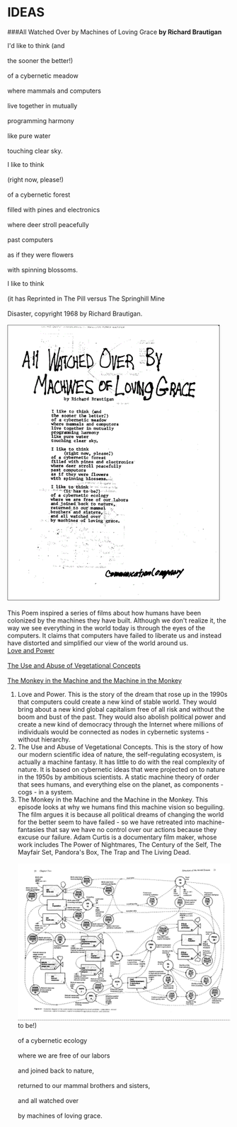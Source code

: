 IDEAS
=====
###All Watched Over by Machines of Loving Grace
__by Richard Brautigan__</br>  

I'd like to think (and</br>  
the sooner the better!)</br>  
of a cybernetic meadow</br>  
where mammals and computers</br>  
live together in mutually</br>  
programming harmony</br>  
like pure water</br>  
touching clear sky.</br>  

I like to think</br>  
(right now, please!)</br>  
of a cybernetic forest</br>  
filled with pines and electronics</br>  
where deer stroll peacefully</br>  
past computers</br>  
as if they were flowers</br>  
with spinning blossoms.</br>  

I like to think</br>  
(it has
Reprinted in The Pill versus The Springhill Mine</br>  
Disaster, copyright 1968 by Richard Brautigan.</br>  
[![Poem](https://raw.githubusercontent.com/fitosegrera/ResearchDocs/master/cybernetics/images/allWatchedOver.gif)](#features)</br>  
This Poem inspired a series of films about how humans have been colonized by the machines they have built. Although we don't realize it, the way we see everything in the world today is through the eyes of the computers. It claims that computers have failed to liberate us and instead have distorted and simplified our view of the world around us.</br>
[Love and Power](/http://vimeo.com/38724174)</br>  
[The Use and Abuse of Vegetational Concepts](/http://vimeo.com/73536828)</br>  
[The Monkey in the Machine and the Machine in the Monkey](/http://vimeo.com/73561591)</br>  
1. Love and Power. This is the story of the dream that rose up in the 1990s that computers could create a new kind of stable world. They would bring about a new kind global capitalism free of all risk and without the boom and bust of the past. They would also abolish political power and create a new kind of democracy through the Internet where millions of individuals would be connected as nodes in cybernetic systems - without hierarchy.</br>  
2. The Use and Abuse of Vegetational Concepts. This is the story of how our modern scientific idea of nature, the self-regulating ecosystem, is actually a machine fantasy. It has little to do with the real complexity of nature. It is based on cybernetic ideas that were projected on to nature in the 1950s by ambitious scientists. A static machine theory of order that sees humans, and everything else on the planet, as components - cogs - in a system.</br>  
3. The Monkey in the Machine and the Machine in the Monkey. This episode looks at why we humans find this machine vision so beguiling. The film argues it is because all political dreams of changing the world for the better seem to have failed - so we have retreated into machine-fantasies that say we have no control over our actions because they excuse our failure.
Adam Curtis is a documentary film maker, whose work includes The Power of Nightmares, The Century of the Self, The Mayfair Set, Pandora's Box, The Trap and The Living Dead.</br>  
[![Model of the World](https://raw.githubusercontent.com/fitosegrera/ResearchDocs/master/cybernetics/images/WD_Diagram.jpeg)](#features)
 to be!)</br>  
of a cybernetic ecology</br>  
where we are free of our labors</br>  
and joined back to nature,</br>  
returned to our mammal brothers and sisters,</br>  
and all watched over</br>  
by machines of loving grace.</br>  
